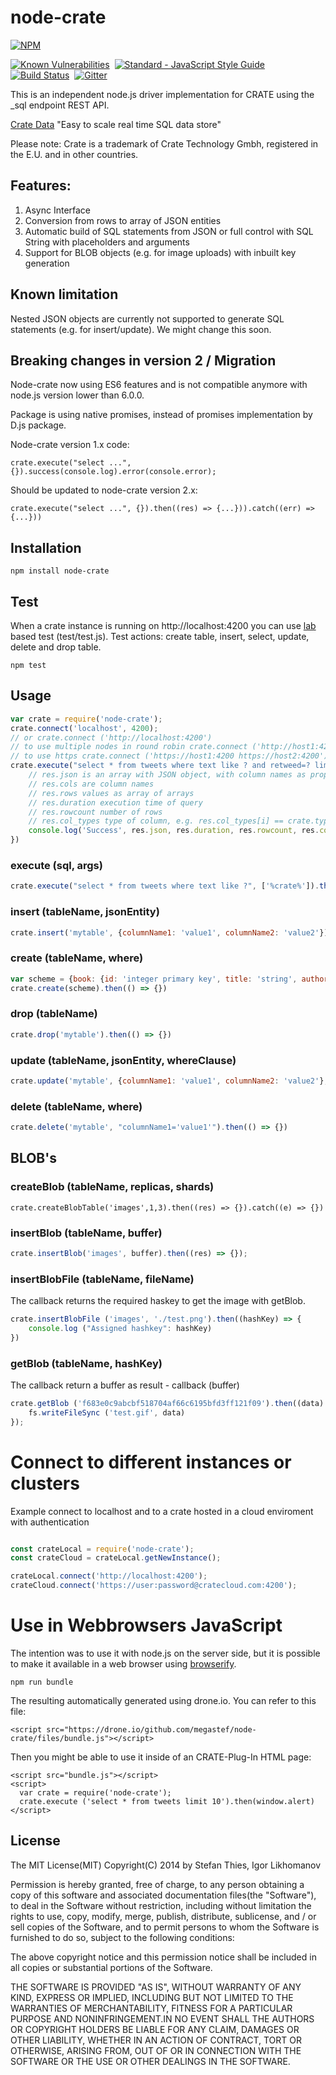 node-crate
==========

[![NPM](https://nodei.co/npm/node-crate.png?downloads=true&downloadRank=true&stars=true)](https://nodei.co/npm/node-crate/)


[![Known Vulnerabilities](https://snyk.io/test/github/megastef/node-crate/badge.svg)](https://snyk.io/test/github/megastef/node-crate)
&nbsp;[![Standard - JavaScript Style Guide](https://img.shields.io/badge/code%20style-standard-brightgreen.svg)](http://standardjs.com/)
&nbsp;[![Build Status](https://travis-ci.org/megastef/node-crate.svg?branch=master)](https://travis-ci.org/megastef/node-crate.svg?branch=master)
&nbsp;[![Gitter](https://badges.gitter.im/Join%20Chat.svg)](https://gitter.im/megastef/node-crate?utm_source=badge&utm_medium=badge&utm_campaign=pr-badge&utm_content=badge)

This is an independent node.js driver implementation for CRATE using the _sql endpoint REST API.

[Crate Data](http://crate.io) "Easy to scale real time SQL data store"

Please note: Crate is a trademark of Crate Technology Gmbh, registered in the E.U. and in other countries.


## Features:
1. Async Interface
2. Conversion from rows to array of JSON entities
3. Automatic build of SQL statements from JSON or full control with SQL String with placeholders and arguments
4. Support for BLOB objects (e.g. for image uploads) with inbuilt key generation

## Known limitation
Nested JSON objects are currently not supported to generate SQL statements (e.g. for insert/update).
We might change this soon.

## Breaking changes in version 2 / Migration

Node-crate now using ES6 features and is not compatible anymore with node.js version lower than 6.0.0.

Package is using native promises, instead of promises implementation by D.js package.

Node-crate version 1.x code:
```
crate.execute("select ...", {}).success(console.log).error(console.error);
```

Should be updated to node-crate version 2.x:
```
crate.execute("select ...", {}).then((res) => {...})).catch((err) => {...}))
```


## Installation

```
npm install node-crate
```

## Test
When a crate instance is running on http://localhost:4200 you can use [lab](https://github.com/spumko/lab) based test (test/test.js).
Test actions: create table, insert, select, update, delete and drop table.

```
npm test
```

## Usage

```js
var crate = require('node-crate');
crate.connect('localhost', 4200);
// or crate.connect ('http://localhost:4200')
// to use multiple nodes in round robin crate.connect ('http://host1:4200 http://host2:4200')
// to use https crate.connect ('https://host1:4200 https://host2:4200')
crate.execute("select * from tweets where text like ? and retweed=? limit 1", ['Frohe Ostern%', true]).then((res) => {
	// res.json is an array with JSON object, with column names as properties, TIMESTAMP is converted to Date for crate V0.38+
	// res.cols are column names
	// res.rows values as array of arrays
	// res.duration execution time of query
	// res.rowcount number of rows
	// res.col_types type of column, e.g. res.col_types[i] == crate.type.TIMESTAMP
	console.log('Success', res.json, res.duration, res.rowcount, res.cols, res.rows)
})

```
### execute (sql, args)
```js
crate.execute("select * from tweets where text like ?", ['%crate%']).then((res) => console.log(res))).catch((err) => console.log(err))
```
### insert (tableName, jsonEntity)
```js
crate.insert('mytable', {columnName1: 'value1', columnName2: 'value2'}).then((res) => {})
```

### create (tableName, where)
```js
var scheme = {book: {id: 'integer primary key', title: 'string', author: 'string'}}
crate.create(scheme).then(() => {})
```

### drop (tableName)
```js
crate.drop('mytable').then(() => {})
```


### update (tableName, jsonEntity, whereClause)
```js
crate.update('mytable', {columnName1: 'value1', columnName2: 'value2'}, 'columnName3=5').then(() => {})
```


### delete (tableName, where)
```js
crate.delete('mytable', "columnName1='value1'").then(() => {})
```

## BLOB's


### createBlob (tableName, replicas, shards)
```
crate.createBlobTable('images',1,3).then((res) => {}).catch((e) => {})
```
### insertBlob (tableName, buffer)
```js
crate.insertBlob('images', buffer).then((res) => {});
```
### insertBlobFile (tableName, fileName)
The callback returns the required haskey to get the image with getBlob.

```js
crate.insertBlobFile ('images', './test.png').then((hashKey) => {
    console.log ("Assigned hashkey": hashKey)
})
```
### getBlob (tableName, hashKey)
The callback return a buffer as result - callback (buffer)
```js
crate.getBlob ('f683e0c9abcbf518704af66c6195bfd3ff121f09').then((data) => {
  	fs.writeFileSync ('test.gif', data)
});
```

# Connect to different instances or clusters

Example connect to localhost and to a crate hosted in a cloud enviroment with authentication

```js

const crateLocal = require('node-crate');
const crateCloud = crateLocal.getNewInstance();

crateLocal.connect('http://localhost:4200');
crateCloud.connect('https://user:password@cratecloud.com:4200');

```


# Use in Webbrowsers JavaScript

The intention was to use it with node.js on the server side, but it is possible to make it available in a web browser using [browserify](https://github.com/substack/node-browserify).
```
npm run bundle
```

The resulting automatically generated using drone.io. You can refer to this file:

```
<script src="https://drone.io/github.com/megastef/node-crate/files/bundle.js"></script>
```

Then you might be able to use it inside of an CRATE-Plug-In HTML page:

```
<script src="bundle.js"></script>
<script>
  var crate = require('node-crate');
  crate.execute ('select * from tweets limit 10').then(window.alert)
</script>
```

## License

The MIT License(MIT)
Copyright(C) 2014 by Stefan Thies, Igor Likhomanov

Permission is hereby granted, free of charge, to any person obtaining a copy
of this software and associated documentation files(the "Software"), to deal
in the Software without restriction, including without limitation the rights
to use, copy, modify, merge, publish, distribute, sublicense, and / or sell
copies of the Software, and to permit persons to whom the Software is
furnished to do so, subject to the following conditions:

The above copyright notice and this permission notice shall be included in
all copies or substantial portions of the Software.

THE SOFTWARE IS PROVIDED "AS IS", WITHOUT WARRANTY OF ANY KIND, EXPRESS OR
IMPLIED, INCLUDING BUT NOT LIMITED TO THE WARRANTIES OF MERCHANTABILITY,
FITNESS FOR A PARTICULAR PURPOSE AND NONINFRINGEMENT.IN NO EVENT SHALL THE
AUTHORS OR COPYRIGHT HOLDERS BE LIABLE FOR ANY CLAIM, DAMAGES OR OTHER
LIABILITY, WHETHER IN AN ACTION OF CONTRACT, TORT OR OTHERWISE, ARISING FROM,
OUT OF OR IN CONNECTION WITH THE SOFTWARE OR THE USE OR OTHER DEALINGS IN
THE SOFTWARE.

